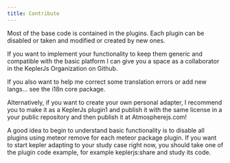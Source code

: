 ```yaml
---
title: Contribute
---
```


Most of the base code is contained in the plugins.
Each plugin can be disabled or taken and modified or created by new ones.

If you want to implement your functionality to keep them generic and compatible with the basic platform I can give you a space as a collaborator in the KeplerJs Organization on Github.

If you also want to help me correct some translation errors or add new langs… see the i18n core package.

Alternatively, if you want to create your own personal adapter, I recommend you to make it as a KeplerJs plugin1 and publish it with the same license in a your public repository and then publish it at Atmospherejs.com!

A good idea to begin to understand basic functionality is to disable all plugins using meteor remove for each meteor package plugin.
If you want to start kepler adapting to your study case right now, you should take one of the plugin code example, for example keplerjs:share and study its code.